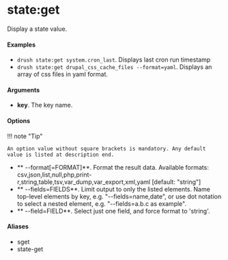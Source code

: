 # state:get

Display a state value.

#### Examples

- <code>drush state:get system.cron_last</code>. Displays last cron run timestamp
- <code>drush state:get drupal_css_cache_files --format=yaml</code>. Displays an array of css files in yaml format.

#### Arguments

- **key**. The key name.

#### Options

!!! note "Tip"

    An option value without square brackets is mandatory. Any default value is listed at description end.

- ** --format[=FORMAT]**. Format the result data. Available formats: csv,json,list,null,php,print-r,string,table,tsv,var_dump,var_export,xml,yaml [default: "string"]
- ** --fields=FIELDS**. Limit output to only the listed elements. Name top-level elements by key, e.g. "--fields=name,date", or use dot notation to select a nested element, e.g. "--fields=a.b.c as example".
- ** --field=FIELD**. Select just one field, and force format to 'string'.

#### Aliases

- sget
- state-get

